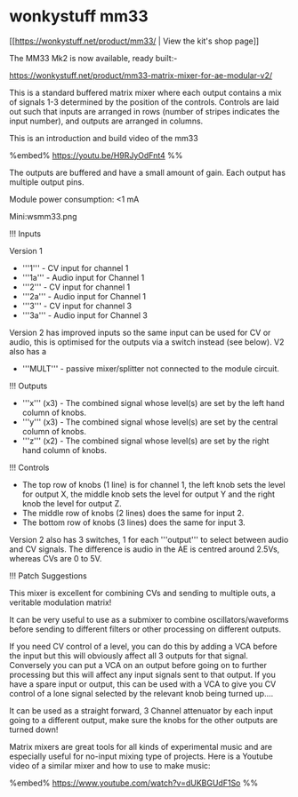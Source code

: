 # wonkystuff mm33

[[https://wonkystuff.net/product/mm33/ | View the kit's shop page]]   

The MM33 Mk2 is now available, ready built:-

https://wonkystuff.net/product/mm33-matrix-mixer-for-ae-modular-v2/


This is a standard buffered matrix mixer where each output contains a mix of signals 1-3 determined by the position of the controls. Controls are laid out such that inputs are arranged in rows (number of stripes indicates the input number), and outputs are arranged in columns.

This is an introduction and build video of the mm33

%embed% https://youtu.be/H9RJyOdFnt4 %%

The outputs are buffered and have a small amount of gain. Each output has multiple output pins.

Module power consumption: <1 mA

Mini:wsmm33.png

!!! Inputs

Version 1
* '''1''' -  CV input for channel 1
* '''1a''' - Audio input for Channel 1 
* '''2''' - CV input for channel 1
* '''2a''' - Audio input for Channel 1 
* '''3''' - CV input for channel 3
* '''3a''' - Audio input for Channel 3

Version 2 has improved inputs so the same input can be used for CV or audio, this is optimised for the outputs via a switch instead (see below). V2 also has a 
* '''MULT''' - passive mixer/splitter not connected to the module circuit.

!!! Outputs

* '''x''' (x3) - The combined signal whose level(s) are set by the left hand column of knobs. 
* '''y''' (x3) - The combined signal whose level(s) are set by the central column of knobs.
* '''z''' (x2) - The combined signal whose level(s) are set by the right hand column of knobs. 

!!! Controls

* The top row of knobs (1 line) is for channel 1, the left knob sets the level for output X, the middle knob sets the level for output Y and the right knob the level for output Z.  
* The middle row of knobs (2 lines) does the same for input 2.
* The bottom row of knobs (3 lines) does the same for input 3.

Version 2 also has 3 switches, 1 for each '''output''' to select between audio and CV signals. The difference is audio in the AE is centred around 2.5Vs, whereas CVs are 0 to 5V.

!!! Patch Suggestions

This mixer is excellent for combining CVs and sending to multiple outs, a veritable modulation matrix! 

It can be very useful to use as a submixer to combine oscillators/waveforms before sending to different filters or other processing on different outputs.  

If you need CV control of a level, you can do this by adding a VCA before the input but this will obviously affect all 3 outputs for that signal.  Conversely you can put a VCA on an output before going on to further processing but this will affect any input signals sent to that output.  If you have a spare input or output, this can be used with a VCA to give you CV control of a lone signal selected by the relevant knob being turned up....

It can be used as a straight forward, 3 Channel attenuator by each input going to a different output, make sure the knobs for the other outputs are turned down!

Matrix mixers are great tools for all kinds of experimental music and are especially useful for no-input mixing type of projects. Here is a Youtube video of a similar mixer and how to use to make music:

%embed%  https://www.youtube.com/watch?v=dUKBGUdF1So %%
